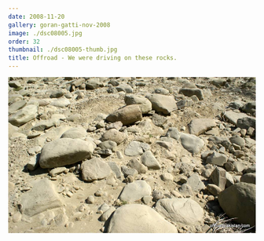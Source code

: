```yaml
---
date: 2008-11-20
gallery: goran-gatti-nov-2008
image: ./dsc08005.jpg
order: 32
thumbnail: ./dsc08005-thumb.jpg
title: Offroad - We were driving on these rocks.
---
```


![Offroad - We were driving on these rocks.](./dsc08005.jpg)